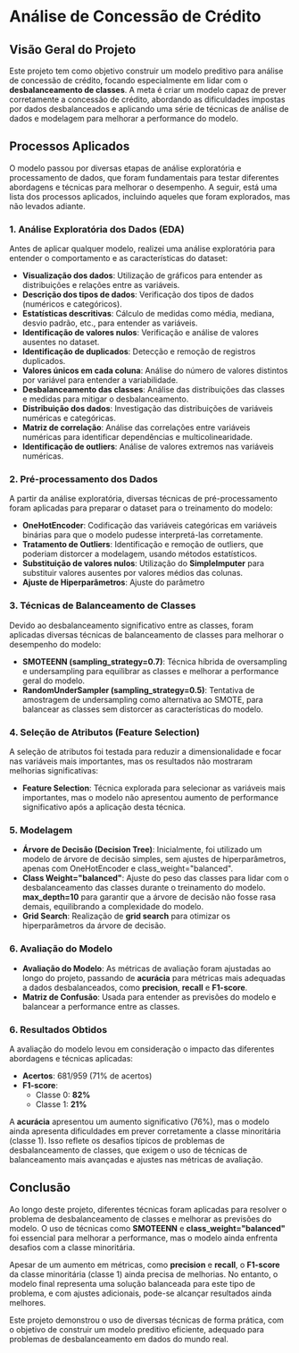 # Análise de Concessão de Crédito

## Visão Geral do Projeto

Este projeto tem como objetivo construir um modelo preditivo para análise de concessão de crédito, focando especialmente em lidar com o **desbalanceamento de classes**. A meta é criar um modelo capaz de prever corretamente a concessão de crédito, abordando as dificuldades impostas por dados desbalanceados e aplicando uma série de técnicas de análise de dados e modelagem para melhorar a performance do modelo.

## Processos Aplicados

O modelo passou por diversas etapas de análise exploratória e processamento de dados, que foram fundamentais para testar diferentes abordagens e técnicas para melhorar o desempenho. A seguir, está uma lista  dos processos aplicados, incluindo aqueles que foram explorados, mas não levados adiante.

### 1. **Análise Exploratória dos Dados (EDA)**

Antes de aplicar qualquer modelo, realizei uma análise exploratória para entender o comportamento e as características do dataset:

- **Visualização dos dados**: Utilização de gráficos para entender as distribuições e relações entre as variáveis.
- **Descrição dos tipos de dados**: Verificação dos tipos de dados (numéricos e categóricos).
- **Estatísticas descritivas**: Cálculo de medidas como média, mediana, desvio padrão, etc., para entender as variáveis.
- **Identificação de valores nulos**: Verificação e análise de valores ausentes no dataset.
- **Identificação de duplicados**: Detecção e remoção de registros duplicados.
- **Valores únicos em cada coluna**: Análise do número de valores distintos por variável para entender a variabilidade.
- **Desbalanceamento das classes**: Análise das distribuições das classes e medidas para mitigar o desbalanceamento.
- **Distribuição dos dados**: Investigação das distribuições de variáveis numéricas e categóricas.
- **Matriz de correlação**: Análise das correlações entre variáveis numéricas para identificar dependências e multicolinearidade.
- **Identificação de outliers**: Análise de valores extremos nas variáveis numéricas.

### 2. **Pré-processamento dos Dados**

A partir da análise exploratória, diversas técnicas de pré-processamento foram aplicadas para preparar o dataset para o treinamento do modelo:

- **OneHotEncoder**: Codificação das variáveis categóricas em variáveis binárias para que o modelo pudesse interpretá-las corretamente.
- **Tratamento de Outliers**: Identificação e remoção de outliers, que poderiam distorcer a modelagem, usando métodos estatísticos.
- **Substituição de valores nulos**: Utilização do **SimpleImputer** para substituir valores ausentes por valores médios das colunas.
- **Ajuste de Hiperparâmetros**: Ajuste do parâmetro 
  
### 3. **Técnicas de Balanceamento de Classes**

Devido ao desbalanceamento significativo entre as classes, foram aplicadas diversas técnicas de balanceamento de classes para melhorar o desempenho do modelo:

- **SMOTEENN (sampling_strategy=0.7)**: Técnica híbrida de oversampling e undersampling para equilibrar as classes e melhorar a performance geral do modelo.
- **RandomUnderSampler (sampling_strategy=0.5)**: Tentativa de amostragem de undersampling como alternativa ao SMOTE, para balancear as classes sem distorcer as características do modelo.
  
### 4. **Seleção de Atributos (Feature Selection)**

A seleção de atributos foi testada para reduzir a dimensionalidade e focar nas variáveis mais importantes, mas os resultados não mostraram melhorias significativas:

- **Feature Selection**: Técnica explorada para selecionar as variáveis mais importantes, mas o modelo não apresentou aumento de performance significativo após a aplicação desta técnica.
  
### 5. **Modelagem**

- **Árvore de Decisão (Decision Tree)**: Inicialmente, foi utilizado um modelo de árvore de decisão simples, sem ajustes de hiperparâmetros, apenas com OneHotEncoder e class_weight="balanced".
- **Class Weight="balanced"**: Ajuste do peso das classes para lidar com o desbalanceamento das classes durante o treinamento do modelo.
**max_depth=10** para garantir que a árvore de decisão não fosse rasa demais, equilibrando a complexidade do modelo.
- **Grid Search**: Realização de **grid search** para otimizar os hiperparâmetros da árvore de decisão.

### 6. **Avaliação do Modelo**

- **Avaliação do Modelo**: As métricas de avaliação foram ajustadas ao longo do projeto, passando de **acurácia** para métricas mais adequadas a dados desbalanceados, como **precision**, **recall** e **F1-score**.
- **Matriz de Confusão**: Usada para entender as previsões do modelo e balancear a performance entre as classes.
  
### 6. **Resultados Obtidos**

A avaliação do modelo levou em consideração o impacto das diferentes abordagens e técnicas aplicadas:

- **Acertos**: 681/959 (71% de acertos)
- **F1-score**:
  - Classe 0: **82%**
  - Classe 1: **21%**

A **acurácia** apresentou um aumento significativo (76%), mas o modelo ainda apresenta dificuldades em prever corretamente a classe minoritária (classe 1). Isso reflete os desafios típicos de problemas de desbalanceamento de classes, que exigem o uso de técnicas de balanceamento mais avançadas e ajustes nas métricas de avaliação.

## Conclusão

Ao longo deste projeto, diferentes técnicas foram aplicadas para resolver o problema de desbalanceamento de classes e melhorar as previsões do modelo. O uso de técnicas como **SMOTEENN** e **class_weight="balanced"** foi essencial para melhorar a performance, mas o modelo ainda enfrenta desafios com a classe minoritária. 

Apesar de um aumento em métricas, como **precision** e **recall**, o **F1-score** da classe minoritária (classe 1) ainda precisa de melhorias. No entanto, o modelo final representa uma solução balanceada para este tipo de problema, e com ajustes adicionais, pode-se alcançar resultados ainda melhores.

Este projeto demonstrou o uso de diversas técnicas de forma prática, com o objetivo de construir um modelo preditivo eficiente, adequado para problemas de desbalanceamento em dados do mundo real.
